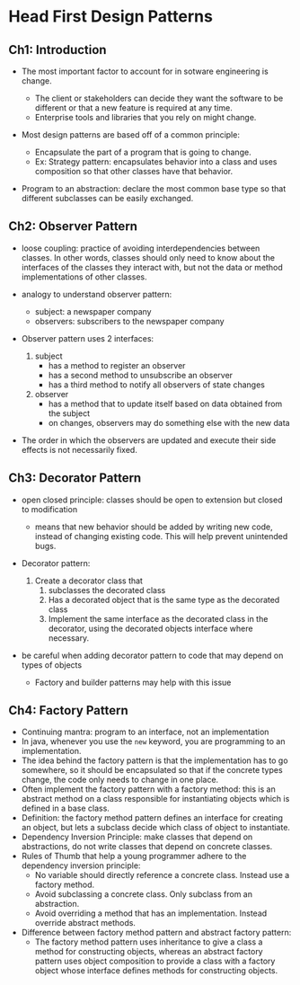 # Head First Design Patterns

## Ch1: Introduction

- The most important factor to account for in sotware engineering is change.
    - The client or stakeholders can decide they want the software to be different or that a new feature is required at any time.
    - Enterprise tools and libraries that you rely on might change.

- Most design patterns are based off of a common principle:
    - Encapsulate the part of a program that is going to change.
    - Ex: Strategy pattern: encapsulates behavior into a class and uses composition so that other classes have that behavior.

- Program to an abstraction: declare the most common base type so that different subclasses can be easily exchanged.


## Ch2: Observer Pattern

- loose coupling: practice of avoiding interdependencies between classes. In other words, classes should only need to know about the interfaces of the classes they interact with, but not the data or method implementations of other classes.

- analogy to understand observer pattern:
    - subject: a newspaper company
    - observers: subscribers to the newspaper company

- Observer pattern uses 2 interfaces:
    1. subject
        - has a method to register an observer
        - has a second method to unsubscribe an observer
        - has a third method to notify all observers of state changes
    1. observer
        - has a method that to update itself based on data obtained from the subject
        - on changes, observers may do something else with the new data

- The order in which the observers are updated and execute their side effects is not necessarily fixed.

## Ch3: Decorator Pattern

- open closed principle: classes should be open to extension but closed to modification
    - means that new behavior should be added by writing new code, instead of changing existing code. This will help prevent unintended bugs.

- Decorator pattern:
    1. Create a decorator class that
        1. subclasses the decorated class
        1. Has a decorated object that is the same type as the decorated class
        1. Implement the same interface as the decorated class in the decorator, using the decorated objects interface where necessary.

- be careful when adding decorator pattern to code that may depend on types of objects
    - Factory and builder patterns may help with this issue


## Ch4: Factory Pattern

- Continuing mantra: program to an interface, not an implementation
- In java, whenever you use the `new` keyword, you are programming to an implementation.
- The idea behind the factory pattern is that the implementation has to go somewhere, so it should be encapsulated so that if the concrete types change, the code only needs to change in one place.
- Often implement the factory pattern with a factory method: this is an abstract method on a class responsible for instantiating objects which is defined in a base class.
- Definition: the factory method pattern defines an interface for creating an object, but lets a subclass decide which class of object to instantiate.
- Dependency Inversion Principle: make classes that depend on abstractions, do not write classes that depend on concrete classes.
- Rules of Thumb that help a young programmer adhere to the dependency inversion principle:
    - No variable should directly reference a concrete class. Instead use a factory method.
    - Avoid subclassing a concrete class. Only subclass from an abstraction.
    - Avoid overriding a method that has an implementation. Instead override abstract methods.
- Difference between factory method pattern and abstract factory pattern:
    - The factory method pattern uses inheritance to give a class a method for constructing objects, whereas an abstract factory pattern uses object composition to provide a class with a factory object whose interface defines methods for constructing objects.